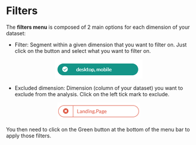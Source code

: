 # Filters

The **filters menu** is composed of 2 main options for each dimension of your dataset:

* Filter: Segment within a given dimension that you want to filter on. Just click on the button and select what you want to filter on.
<center><img src="general/menu/images/filter_pills.PNG" alt="Filtering on a subset" /></center>

* Excluded dimension: Dimension (column of your dataset) you want to exclude from the analysis. Click on the left tick mark to exclude.
<center><img src="general/menu/images/exclude_pills.PNG" alt="Excluding a dimension" /></center>

You then need to click on the Green button at the bottom of the menu bar to apply those filters.
